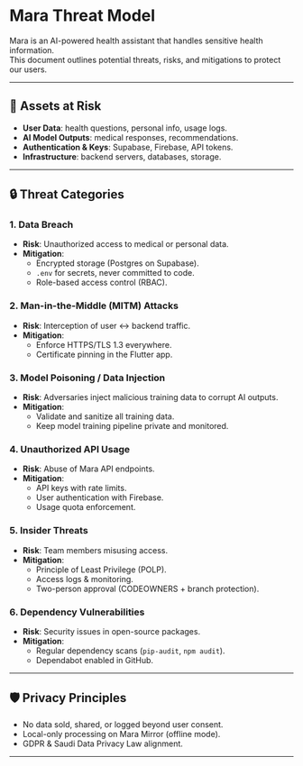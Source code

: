 # Mara Threat Model

Mara is an AI-powered health assistant that handles sensitive health information.  
This document outlines potential threats, risks, and mitigations to protect our users.

---

## 📌 Assets at Risk
- **User Data**: health questions, personal info, usage logs.  
- **AI Model Outputs**: medical responses, recommendations.  
- **Authentication & Keys**: Supabase, Firebase, API tokens.  
- **Infrastructure**: backend servers, databases, storage.  

---

## 🔒 Threat Categories
### 1. Data Breach
- **Risk**: Unauthorized access to medical or personal data.  
- **Mitigation**:  
  - Encrypted storage (Postgres on Supabase).  
  - `.env` for secrets, never committed to code.  
  - Role-based access control (RBAC).  

### 2. Man-in-the-Middle (MITM) Attacks
- **Risk**: Interception of user ↔ backend traffic.  
- **Mitigation**:  
  - Enforce HTTPS/TLS 1.3 everywhere.  
  - Certificate pinning in the Flutter app.  

### 3. Model Poisoning / Data Injection
- **Risk**: Adversaries inject malicious training data to corrupt AI outputs.  
- **Mitigation**:  
  - Validate and sanitize all training data.  
  - Keep model training pipeline private and monitored.  

### 4. Unauthorized API Usage
- **Risk**: Abuse of Mara API endpoints.  
- **Mitigation**:  
  - API keys with rate limits.  
  - User authentication with Firebase.  
  - Usage quota enforcement.  

### 5. Insider Threats
- **Risk**: Team members misusing access.  
- **Mitigation**:  
  - Principle of Least Privilege (POLP).  
  - Access logs & monitoring.  
  - Two-person approval (CODEOWNERS + branch protection).  

### 6. Dependency Vulnerabilities
- **Risk**: Security issues in open-source packages.  
- **Mitigation**:  
  - Regular dependency scans (`pip-audit`, `npm audit`).  
  - Dependabot enabled in GitHub.  

---

## 🛡️ Privacy Principles
- No data sold, shared, or logged beyond user consent.  
- Local-only processing on Mara Mirror (offline mode).  
- GDPR & Saudi Data Privacy Law alignment.  

---
